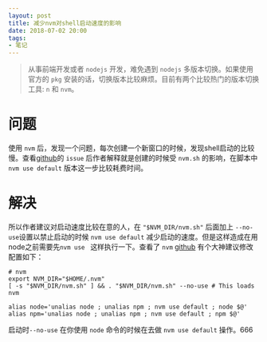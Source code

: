```yaml
---
layout: post
title: 减少nvm对shell启动速度的影响
date: 2018-07-02 20:00
tags:
- 笔记
---
```


> 从事前端开发或者 `nodejs` 开发，难免遇到 `nodejs` 多版本切换。如果使用官方的 `pkg` 安装的话，切换版本比较麻烦。目前有两个比较热门的版本切换工具: `n` 和 `nvm`。

# 问题

使用 `nvm` 后，发现一个问题，每次创建一个新窗口的时候，发现shell启动的比较慢。查看[github](https://github.com/creationix/nvm/issues/539)的 `issue` 后作者解释就是创建的时候受 `nvm.sh` 的影响，在脚本中 `nvm use default` 版本这一步比较耗费时间。

# 解决

所以作者建议对启动速度比较在意的人，在 `"$NVM_DIR/nvm.sh"` 后面加上 `--no-use`设置以禁止启动的时候 `nvm use default` 减少启动的速度。但是这样造成在用node之前需要先`nvm use ` 这样执行一下。查看了 `nvm` [github](https://github.com/creationix/nvm/issues/539) 有个大神建议修改配置如下：

```shell
# nvm
export NVM_DIR="$HOME/.nvm"
[ -s "$NVM_DIR/nvm.sh" ] && . "$NVM_DIR/nvm.sh" --no-use # This loads nvm

alias node='unalias node ; unalias npm ; nvm use default ; node $@'
alias npm='unalias node ; unalias npm ; nvm use default ; npm $@'
```

启动时`--no-use` 在你使用 `node` 命令的时候在去做 `nvm use default` 操作。666